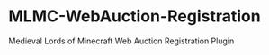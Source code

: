 MLMC-WebAuction-Registration
============================

Medieval Lords of Minecraft Web Auction Registration Plugin